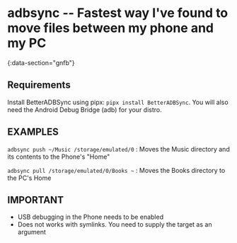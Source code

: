 # adbsync -- Fastest way I've found to move files between my phone and my PC
{:data-section="gnfb"}

## Requirements

Install BetterADBSync using pipx: `pipx install BetterADBSync`. You will also need the Android Debug Bridge (adb) for
your distro.

## EXAMPLES

`adbsync push ~/Music /storage/emulated/0`
: Moves the Music directory and its contents to the Phone's "Home"

`adbsync pull /storage/emulated/0/Books ~`
: Moves the Books directory to the PC's Home

## IMPORTANT
- USB debugging in the Phone needs to be enabled
- Does not works with symlinks. You need to supply the target as an argument
